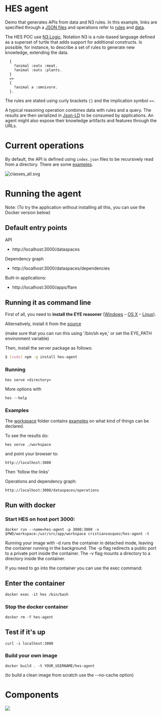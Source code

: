 # HES agent

Demo that generates APIs from data and N3 rules.  In this example, links are specified through a [JSON files](./examples/family) and operations refer to [rules](./examples/family/rules) and [data](./examples/family/data).

The HES POC use [N3 Logic](http://infomesh.net/2002/notation3). Notation N3 is a rule-based language defined as a superset of turtle that adds support for additional constructs. Is possible, for instance, to describe a set of rules to generate new knowledge, extending the data.

```
  {
    ?animal :eats :meat.
    ?animal :eats :plants.
  }
  =>
  {
    ?animal a :omnivore.
  }.
```

The rules are stated using curly brackets `{}` and the implication symbol `=>.`

A typical reasoning operation combines data with rules and a query. The results are then serialized in [Json-LD](https://json-ld.org) to be consumed by applications. An agent might also expose their knowledge artifacts and features through the URLs.


# Current operations

By default, the API is defined using `index.json` files to be recursively read from a directory. There are some [examples](./workspace).

![classes_all.svg](./img/classes_all.png)

# Running the agent

Note: (To try the application without installing all this, you can use the Docker version below)

## Default entry points

API

* http://localhost:3000/dataspaces

Dependency graph

* http://localhost:3000/dataspaces/dependencies

Built-in applications:

* http://localhost:3000/apps/flare


## Running it as command line

First of all, you need to **install the EYE reasoner** ([Windows](http://eulersharp.sourceforge.net/README.Windows) – [OS X](http://eulersharp.sourceforge.net/README.MacOSX) – [Linux](http://eulersharp.sourceforge.net/README.Linux)).

Alternatively, install it from the [source](https://github.com/josd/eye)

(make sure that you can run this using '/bin/sh eye,' or set the EYE_PATH environment variable)

Then, install the server package as follows:

``` bash
$ [sudo] npm -g install hes-agent
```

### Running

```
hes serve <directory>
```

More options with

```
hes --help
```

### Examples

The [workspace](./workspace) folder contains [examples](./workspace) on what kind of things can be declared.

To see the results do:

```
hes serve ./workspace
```

and point your browser to:

```
http://localhost:3000
```

Then 'follow the links'

Operations and dependency graph:
```
http://localhost:3000/dataspaces/operations
```

## Run with docker

### Start HES on host port 3000:

```
docker run --name=hes-agent -p 3000:3000 -v $PWD/workspace:/usr/src/app/workspace cristianvasquez/hes-agent -t
```

Running your image with -d runs the container in detached mode, leaving the container running in the background.
The -p flag redirects a public port to a private port inside the container.
The -v flag mounts a directory to a directory inside the container.

If you need to go into the container you can use the exec command:

## Enter the container

```
docker exec -it hes /bin/bash
```

### Stop the docker container

```
docker rm -f hes-agent
```

## Test if it's up

```
curl -i localhost:3000
```

### Build your own image

```
docker build . -t YOUR_USERNAME/hes-agent
```

(to build a clean image from scratch use the --no-cache option)

# Components

![](./img/agent.png?raw=true)
